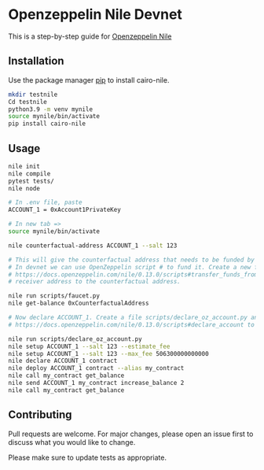 # Openzeppelin Nile Devnet 

This is a step-by-step guide for [Openzeppelin Nile](https://docs.openzeppelin.com/nile/0.13.0/) 

## Installation

Use the package manager [pip](https://pip.pypa.io/en/stable/) to install cairo-nile.

```bash
mkdir testnile
Cd testnile
python3.9 -m venv mynile
source mynile/bin/activate
pip install cairo-nile

```

## Usage

```bash
nile init
nile compile
pytest tests/
nile node

# In .env file, paste 
ACCOUNT_1 = 0xAccount1PrivateKey  

# In new tab => 
source mynile/bin/activate

nile counterfactual-address ACCOUNT_1 --salt 123

# This will give the counterfactual address that needs to be funded by ether. 
# In devnet we can use OpenZeppelin script # to fund it. Create a new file called faucet.py in the scripts folder. # # # Paste the code to this file from this link - 
# https://docs.openzeppelin.com/nile/0.13.0/scripts#transfer_funds_from_a_predeployed_devnet_account and change the 
# receiver address to the counterfactual address.

nile run scripts/faucet.py
nile get-balance 0xCounterfactualAddress

# Now declare ACCOUNT_1. Create a file scripts/declare_oz_account.py and copy the code from 
# https://docs.openzeppelin.com/nile/0.13.0/scripts#declare_account to this file.

nile run scripts/declare_oz_account.py
nile setup ACCOUNT_1 --salt 123 --estimate_fee
nile setup ACCOUNT_1 --salt 123 --max_fee 506300000000000
nile declare ACCOUNT_1 contract
nile deploy ACCOUNT_1 contract --alias my_contract
nile call my_contract get_balance
nile send ACCOUNT_1 my_contract increase_balance 2
nile call my_contract get_balance

```

## Contributing

Pull requests are welcome. For major changes, please open an issue first
to discuss what you would like to change.

Please make sure to update tests as appropriate.